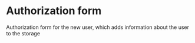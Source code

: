 # Authorization form
 Authorization form for the new user, which adds information about the user to the storage
